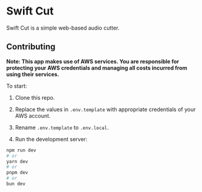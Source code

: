 # Swift Cut

Swift Cut is a simple web-based audio cutter.

## Contributing

**Note: This app makes use of AWS services. You are responsible for protecting your AWS credentials and managing all costs incurred from using their services.** 

To start:

1. Clone this repo.

2. Replace the values in `.env.template` with appropriate credentials of your AWS account. 

3. Rename `.env.template` to `.env.local`.

4. Run the development server:

```bash
npm run dev
# or
yarn dev
# or
pnpm dev
# or
bun dev
```
